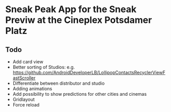 # Sneak Peak App for the Sneak Previw at the Cineplex Potsdamer Platz

## Todo
* Add card view
* Better sorting of Studios: e.g. https://github.com/AndroidDeveloperLB/LollipopContactsRecyclerViewFastScroller
* Differentiate between distributor and studio
* Adding animations
* Add possibility to show predictions for other cities and cinemas
* Gridlayout
* Force reload
